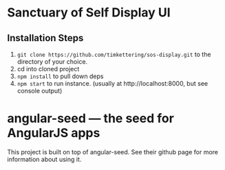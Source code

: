# Sanctuary of Self Display UI

## Installation Steps

1. `git clone https://github.com/timkettering/sos-display.git` to the directory of your choice.
1. cd into cloned project
1. `npm install` to pull down deps
1. `npm start` to run instance. (usually at http://localhost:8000, but see console output)

# angular-seed — the seed for AngularJS apps

This project is built on top of angular-seed.  See their github page for more information about using it.
